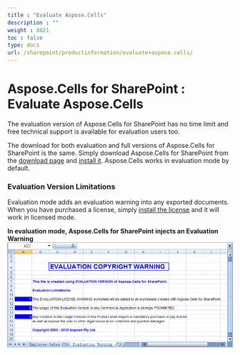 ```yaml
---
title : "Evaluate Aspose.Cells" 
description : "" 
weight : 8021 
toc : false
type: docs
url: /sharepoint/productinformation/evaluate+aspose.cells/
---
```


# Aspose.Cells for SharePoint : Evaluate Aspose.Cells


The evaluation version of Aspose.Cells for SharePoint has no time limit and free technical support is available for evaluation users too.

The download for both evaluation and full versions of Aspose.Cells for SharePoint is the same. Simply download Aspose.Cells for SharePoint from the [download page](http://www.aspose.com/community/files/73/sharepoint-components/aspose.cells-for-sharepoint/default.aspx) and [install it](https://docs2.aspose.com/cells/sharepoint/productinformation/install/). Aspose.Cells works in evaluation mode by default.

### Evaluation Version Limitations

Evaluation mode adds an evaluation warning into any exported documents. When you have purchased a license, simply [install the license](https://docs2.aspose.com/cells/sharepoint/productinformation/license/installing+aspose.cells+for+sharepoint+license) and it will work in licensed mode.

**In evaluation mode, Aspose.Cells for SharePoint injects an Evaluation Warning**  
![image](6488104.png)

